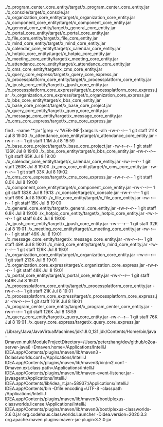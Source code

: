 ./x_program_center_core_entity/target/x_program_center_core_entity.jar
./x_console/target/x_console.jar
./x_organization_core_entity/target/x_organization_core_entity.jar
./x_component_core_entity/target/x_component_core_entity.jar
./x_general_core_entity/target/x_general_core_entity.jar
./x_portal_core_entity/target/x_portal_core_entity.jar
./x_file_core_entity/target/x_file_core_entity.jar
./x_mind_core_entity/target/x_mind_core_entity.jar
./x_calendar_core_entity/target/x_calendar_core_entity.jar
./x_hotpic_core_entity/target/x_hotpic_core_entity.jar
./x_meeting_core_entity/target/x_meeting_core_entity.jar
./x_attendance_core_entity/target/x_attendance_core_entity.jar
./x_cms_core_entity/target/x_cms_core_entity.jar
./x_query_core_express/target/x_query_core_express.jar
./x_processplatform_core_entity/target/x_processplatform_core_entity.jar
./x_jpush_core_entity/target/x_jpush_core_entity.jar
./x_processplatform_core_express/target/x_processplatform_core_express.jar
./x_organization_core_express/target/x_organization_core_express.jar
./x_bbs_core_entity/target/x_bbs_core_entity.jar
./x_base_core_project/target/x_base_core_project.jar
./x_query_core_entity/target/x_query_core_entity.jar
./x_message_core_entity/target/x_message_core_entity.jar
./x_cms_core_express/target/x_cms_core_express.jar

find . -name "*.jar"|grep -v 'WEB-INF'|xargs ls -alh
-rw-r--r--  1 git  staff   211K Jul  8 19:00 ./x_attendance_core_entity/target/x_attendance_core_entity.jar
-rw-r--r--  1 git  staff   1.1M Jul  8 18:59 ./x_base_core_project/target/x_base_core_project.jar
-rw-r--r--  1 git  staff   136K Jul  8 19:00 ./x_bbs_core_entity/target/x_bbs_core_entity.jar
-rw-r--r--  1 git  staff    65K Jul  8 19:00 ./x_calendar_core_entity/target/x_calendar_core_entity.jar
-rw-r--r--  1 git  staff   260K Jul  8 19:00 ./x_cms_core_entity/target/x_cms_core_entity.jar
-rw-r--r--  1 git  staff    33K Jul  8 19:02 ./x_cms_core_express/target/x_cms_core_express.jar
-rw-r--r--  1 git  staff   8.0K Jul  8 19:00 ./x_component_core_entity/target/x_component_core_entity.jar
-rw-r--r--  1 git  staff   183K Jul  8 19:13 ./x_console/target/x_console.jar
-rw-r--r--  1 git  staff    69K Jul  8 19:00 ./x_file_core_entity/target/x_file_core_entity.jar
-rw-r--r--  1 git  staff    15K Jul  8 19:00 ./x_general_core_entity/target/x_general_core_entity.jar
-rw-r--r--  1 git  staff   6.8K Jul  8 19:00 ./x_hotpic_core_entity/target/x_hotpic_core_entity.jar
-rw-r--r--  1 git  staff   6.4K Jul  8 19:00 ./x_jpush_core_entity/target/x_jpush_core_entity.jar
-rw-r--r--  1 git  staff    32K Jul  8 19:01 ./x_meeting_core_entity/target/x_meeting_core_entity.jar
-rw-r--r--  1 git  staff    49K Jul  8 19:01 ./x_message_core_entity/target/x_message_core_entity.jar
-rw-r--r--  1 git  staff    49K Jul  8 19:01 ./x_mind_core_entity/target/x_mind_core_entity.jar
-rw-r--r--  1 git  staff   126K Jul  8 19:01 ./x_organization_core_entity/target/x_organization_core_entity.jar
-rw-r--r--  1 git  staff   213K Jul  8 19:01 ./x_organization_core_express/target/x_organization_core_express.jar
-rw-r--r--  1 git  staff    48K Jul  8 19:01 ./x_portal_core_entity/target/x_portal_core_entity.jar
-rw-r--r--  1 git  staff   646K Jul  8 19:01 ./x_processplatform_core_entity/target/x_processplatform_core_entity.jar
-rw-r--r--  1 git  staff    21K Jul  8 19:01 ./x_processplatform_core_express/target/x_processplatform_core_express.jar
-rw-r--r--  1 git  staff   101K Jul  8 19:01 ./x_program_center_core_entity/target/x_program_center_core_entity.jar
-rw-r--r--  1 git  staff   126K Jul  8 18:59 ./x_query_core_entity/target/x_query_core_entity.jar
-rw-r--r--  1 git  staff    76K Jul  8 19:01 ./x_query_core_express/target/x_query_core_express.jar

/Library/Java/JavaVirtualMachines/jdk1.8.0_131.jdk/Contents/Home/bin/java -Dmaven.multiModuleProjectDirectory=/Users/peterzhang/dev/github/o2oa-server-java8 -Dmaven.home=/Applications/IntelliJ IDEA.app/Contents/plugins/maven/lib/maven3 -Dclassworlds.conf=/Applications/IntelliJ IDEA.app/Contents/plugins/maven/lib/maven3/bin/m2.conf -Dmaven.ext.class.path=/Applications/IntelliJ IDEA.app/Contents/plugins/maven/lib/maven-event-listener.jar -javaagent:/Applications/IntelliJ IDEA.app/Contents/lib/idea_rt.jar=58937:/Applications/IntelliJ IDEA.app/Contents/bin -Dfile.encoding=UTF-8 -classpath /Applications/IntelliJ IDEA.app/Contents/plugins/maven/lib/maven3/boot/plexus-classworlds.license:/Applications/IntelliJ IDEA.app/Contents/plugins/maven/lib/maven3/boot/plexus-classworlds-2.6.0.jar org.codehaus.classworlds.Launcher -Didea.version=2020.3.3 org.apache.maven.plugins:maven-jar-plugin:3.2.0:jar
